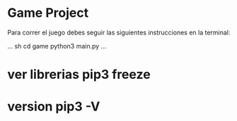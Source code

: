# Game Project

Para correr el juego debes seguir las siguientes instrucciones en la terminal:

... sh
cd game
python3 main.py
...

# ver librerias pip3 freeze
# version pip3 -V
